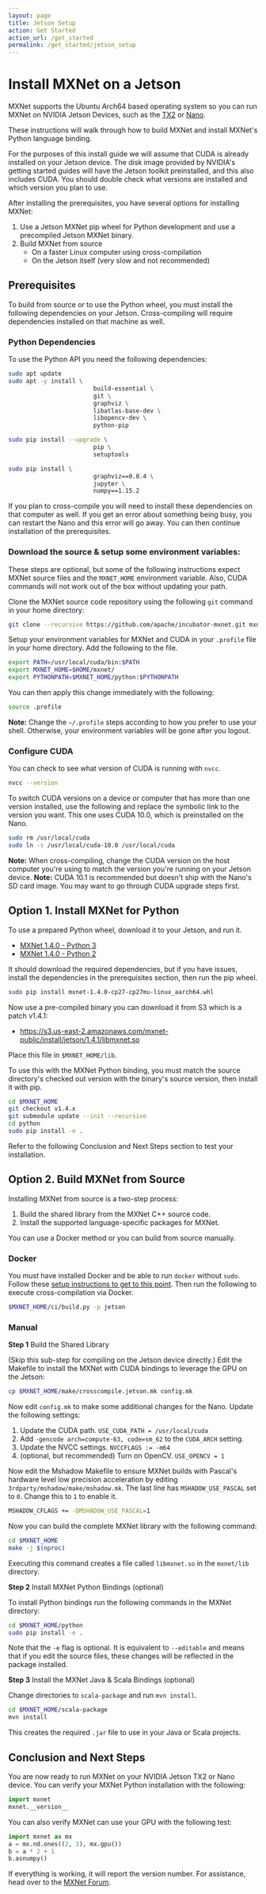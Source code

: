 ```yaml
---
layout: page
title: Jetson Setup
action: Get Started
action_url: /get_started
permalink: /get_started/jetson_setup
---
```



# Install MXNet on a Jetson

MXNet supports the Ubuntu Arch64 based operating system so you can run MXNet on NVIDIA Jetson Devices, such as the [TX2](http://www.nvidia.com/object/embedded-systems-dev-kits-modules.html) or [Nano](https://developer.nvidia.com/embedded/learn/get-started-jetson-nano-devkit).

These instructions will walk through how to build MXNet and install MXNet's Python language binding.

For the purposes of this install guide we will assume that CUDA is already installed on your Jetson device. The disk image provided by NVIDIA's getting started guides will have the Jetson toolkit preinstalled, and this also includes CUDA. You should double check what versions are installed and which version you plan to use.

After installing the prerequisites, you have several options for installing MXNet:
1. Use a Jetson MXNet pip wheel for Python development and use a precompiled Jetson MXNet binary.
3. Build MXNet from source
   * On a faster Linux computer using cross-compilation
   * On the Jetson itself (very slow and not recommended)


## Prerequisites
To build from source or to use the Python wheel, you must install the following dependencies on your Jetson.
Cross-compiling will require dependencies installed on that machine as well.

### Python Dependencies

To use the Python API you need the following dependencies:

```bash
sudo apt update
sudo apt -y install \
                        build-essential \
                        git \
                        graphviz \
                        libatlas-base-dev \
                        libopencv-dev \
                        python-pip

sudo pip install --upgrade \
                        pip \
                        setuptools

sudo pip install \
                        graphviz==0.8.4 \
                        jupyter \
                        numpy==1.15.2
```

If you plan to cross-compile you will need to install these dependencies on that computer as well.
If you get an error about something being busy, you can restart the Nano and this error will go away. You can then continue installation of the prerequisites.

### Download the source & setup some environment variables:

These steps are optional, but some of the following instructions expect MXNet source files and the `MXNET_HOME` environment variable. Also, CUDA commands will not work out of the box without updating your path.

Clone the MXNet source code repository using the following `git` command in your home directory:

```bash
git clone --recursive https://github.com/apache/incubator-mxnet.git mxnet
```

Setup your environment variables for MXNet and CUDA in your `.profile` file in your home directory.
Add the following to the file.

```bash
export PATH=/usr/local/cuda/bin:$PATH
export MXNET_HOME=$HOME/mxnet/
export PYTHONPATH=$MXNET_HOME/python:$PYTHONPATH
```

You can then apply this change immediately with the following:
```bash
source .profile
```

**Note:** Change the `~/.profile` steps according to how you prefer to use your shell. Otherwise, your environment variables will be gone after you logout.

### Configure CUDA

You can check to see what version of CUDA is running with `nvcc`.

```bash
nvcc --version
```

To switch CUDA versions on a device or computer that has more than one version installed, use the following and replace the symbolic link to the version you want. This one uses CUDA 10.0, which is preinstalled on the Nano.

```bash
sudo rm /usr/local/cuda
sudo ln -s /usr/local/cuda-10.0 /usr/local/cuda
```

**Note:** When cross-compiling, change the CUDA version on the host computer you're using to match the version you're running on your Jetson device.
**Note:** CUDA 10.1 is recommended but doesn't ship with the Nano's SD card image. You may want to go through CUDA upgrade steps first.


## Option 1. Install MXNet for Python

To use a prepared Python wheel, download it to your Jetson, and run it.
* [MXNet 1.4.0 - Python 3](https://s3.us-east-2.amazonaws.com/mxnet-public/install/jetson/1.4.0/mxnet-1.4.0-cp36-cp36m-linux_aarch64.whl)
* [MXNet 1.4.0 - Python 2](https://s3.us-east-2.amazonaws.com/mxnet-public/install/jetson/1.4.0/mxnet-1.4.0-cp27-cp27mu-linux_aarch64.whl)


It should download the required dependencies, but if you have issues,
install the dependencies in the prerequisites section, then run the pip wheel.

```bash
sudo pip install mxnet-1.4.0-cp27-cp27mu-linux_aarch64.whl
```

Now use a pre-compiled binary you can download it from S3 which is a patch v1.4.1:
* https://s3.us-east-2.amazonaws.com/mxnet-public/install/jetson/1.4.1/libmxnet.so

Place this file in `$MXNET_HOME/lib`.

To use this with the MXNet Python binding, you must match the source directory's checked out version with the binary's source version, then install it with pip.

```bash
cd $MXNET_HOME
git checkout v1.4.x
git submodule update --init --recursive
cd python
sudo pip install -e .
```

Refer to the following Conclusion and Next Steps section to test your installation. 

## Option 2. Build MXNet from Source

Installing MXNet from source is a two-step process:

1. Build the shared library from the MXNet C++ source code.
2. Install the supported language-specific packages for MXNet.

You can use a Docker method or you can build from source manually.

### Docker

You must have installed Docker and be able to run `docker` without `sudo`.
Follow these [setup instructions to get to this point](https://docs.docker.com/install/linux/#manage-docker-as-a-non-root-user).
Then run the following to execute cross-compilation via Docker.

```bash
$MXNET_HOME/ci/build.py -p jetson
```

### Manual

**Step 1** Build the Shared Library

(Skip this sub-step for compiling on the Jetson device directly.)
Edit the Makefile to install the MXNet with CUDA bindings to leverage the GPU on the Jetson:

```bash
cp $MXNET_HOME/make/crosscompile.jetson.mk config.mk
```

Now edit `config.mk` to make some additional changes for the Nano. Update the following settings:

1. Update the CUDA path. `USE_CUDA_PATH = /usr/local/cuda`
2. Add `-gencode arch=compute-63, code=sm_62` to the `CUDA_ARCH` setting.
3. Update the NVCC settings. `NVCCFLAGS := -m64`
4. (optional, but recommended) Turn on OpenCV. `USE_OPENCV = 1`

Now edit the Mshadow Makefile to ensure MXNet builds with Pascal's hardware level low precision acceleration by editing `3rdparty/mshadow/make/mshadow.mk`.
The last line has `MSHADOW_USE_PASCAL` set to `0`. Change this to `1` to enable it.

```bash
MSHADOW_CFLAGS += -DMSHADOW_USE_PASCAL=1
```

Now you can build the complete MXNet library with the following command:

```bash
cd $MXNET_HOME
make -j $(nproc)
```

Executing this command creates a file called `libmxnet.so` in the `mxnet/lib` directory.

**Step 2** Install MXNet Python Bindings (optional)

To install Python bindings run the following commands in the MXNet directory:

```bash
cd $MXNET_HOME/python
sudo pip install -e .
```

Note that the `-e` flag is optional. It is equivalent to `--editable` and means that if you edit the source files, these changes will be reflected in the package installed.

**Step 3** Install the MXNet Java & Scala Bindings (optional)

Change directories to `scala-package` and run `mvn install`.

```bash
cd $MXNET_HOME/scala-package
mvn install
```

This creates the required `.jar` file to use in your Java or Scala projects.

## Conclusion and Next Steps

You are now ready to run MXNet on your NVIDIA Jetson TX2 or Nano device.
You can verify your MXNet Python installation with the following:

```python
import mxnet
mxnet.__version__
```

You can also verify MXNet can use your GPU with the following test:

```python
import mxnet as mx
a = mx.nd.ones((2, 3), mx.gpu())
b = a * 2 + 1
b.asnumpy()
```

If everything is working, it will report the version number.
For assistance, head over to the [MXNet Forum](https://discuss.mxnet.io/).
